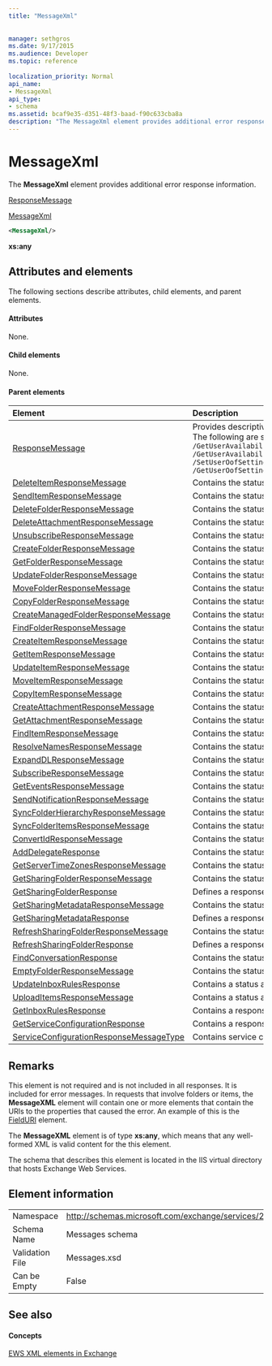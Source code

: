 ```yaml
---
title: "MessageXml"
 
 
manager: sethgros
ms.date: 9/17/2015
ms.audience: Developer
ms.topic: reference
 
localization_priority: Normal
api_name:
- MessageXml
api_type:
- schema
ms.assetid: bcaf9e35-d351-48f3-baad-f90c633cba8a
description: "The MessageXml element provides additional error response information."
---
```


# MessageXml

The **MessageXml** element provides additional error response information. 
  
[ResponseMessage](responsemessage.md)
  
[MessageXml](messagexml.md)
  
```XML
<MessageXml/>
```

 **xs:any**
## Attributes and elements

The following sections describe attributes, child elements, and parent elements.
  
#### Attributes

None.
  
#### Child elements

None.
  
#### Parent elements

|**Element**|**Description**|
|:-----|:-----|
|[ResponseMessage](responsemessage.md) <br/> | Provides descriptive information about the response status.  <br/>  The following are some of the possible XPath expressions to this element:  <br/>  `/GetUserAvailabilityResponse/FreeBusyResponseArray/FreeBusyResponse/ResponseMessage` <br/>  `/GetUserAvailabilityResponse/SuggestionsResponse/ResponseMessage` <br/>  `/SetUserOofSettingsResponse/ResponseMessage` <br/>  `/GetUserOofSettingsResponse/ResponseMessage` <br/> |
|[DeleteItemResponseMessage](deleteitemresponsemessage.md) <br/> |Contains the status and result of a single DeleteItem request.  <br/> |
|[SendItemResponseMessage](senditemresponsemessage.md) <br/> |Contains the status and result of a single SendItem request.  <br/> |
|[DeleteFolderResponseMessage](deletefolderresponsemessage.md) <br/> |Contains the status and result of a single DeleteFolder request.  <br/> |
|[DeleteAttachmentResponseMessage](deleteattachmentresponsemessage.md) <br/> |Contains the status and result of a single DeleteAttachment request.  <br/> |
|[UnsubscribeResponseMessage](unsubscriberesponsemessage.md) <br/> |Contains the status and result of a single Unsubscribe request.  <br/> |
|[CreateFolderResponseMessage](createfolderresponsemessage.md) <br/> |Contains the status and result of a single CreateFolder request.  <br/> |
|[GetFolderResponseMessage](getfolderresponsemessage.md) <br/> |Contains the status and result of a single GetFolder request.  <br/> |
|[UpdateFolderResponseMessage](updatefolderresponsemessage.md) <br/> |Contains the status and result of a single UpdateFolder request.  <br/> |
|[MoveFolderResponseMessage](movefolderresponsemessage.md) <br/> |Contains the status and result of a single MoveFolder request.  <br/> |
|[CopyFolderResponseMessage](copyfolderresponsemessage.md) <br/> |Contains the status and result of a single CopyFolder request.  <br/> |
|[CreateManagedFolderResponseMessage](createmanagedfolderresponsemessage.md) <br/> |Contains the status and result of a single CreateManagedFolder request.  <br/> |
|[FindFolderResponseMessage](findfolderresponsemessage.md) <br/> |Contains the status and result of a single FindFolder request.  <br/> |
|[CreateItemResponseMessage](createitemresponsemessage.md) <br/> |Contains the status and result of a single CreateItem request.  <br/> |
|[GetItemResponseMessage](getitemresponsemessage.md) <br/> |Contains the status and result of a single GetItem request.  <br/> |
|[UpdateItemResponseMessage](updateitemresponsemessage.md) <br/> |Contains the status and result of a single UpdateItem request.  <br/> |
|[MoveItemResponseMessage](moveitemresponsemessage.md) <br/> |Contains the status and result of a single MoveItem request.  <br/> |
|[CopyItemResponseMessage](copyitemresponsemessage.md) <br/> |Contains the status and result of a single CopyItem request.  <br/> |
|[CreateAttachmentResponseMessage](createattachmentresponsemessage.md) <br/> |Contains the status and result of a single CreateAttachment request.  <br/> |
|[GetAttachmentResponseMessage](getattachmentresponsemessage.md) <br/> |Contains the status and result of a single GetAttachment request.  <br/> |
|[FindItemResponseMessage](finditemresponsemessage.md) <br/> |Contains the status and result of a single FindItem request.  <br/> |
|[ResolveNamesResponseMessage](resolvenamesresponsemessage.md) <br/> |Contains the status and result of a ResolveNames request.  <br/> |
|[ExpandDLResponseMessage](expanddlresponsemessage.md) <br/> |Contains the status and result of a single ExpandDL request.  <br/> |
|[SubscribeResponseMessage](subscriberesponsemessage.md) <br/> |Contains the status and result of a single Subscribe request.  <br/> |
|[GetEventsResponseMessage](geteventsresponsemessage.md) <br/> |Contains the status and result of a single GetEvents request.  <br/> |
|[SendNotificationResponseMessage](sendnotificationresponsemessage.md) <br/> |Contains the status and result of a single SendNotification request.  <br/> |
|[SyncFolderHierarchyResponseMessage](syncfolderhierarchyresponsemessage.md) <br/> |Contains the status and result of a SyncFolderHierarchy request.  <br/> |
|[SyncFolderItemsResponseMessage](syncfolderitemsresponsemessage.md) <br/> |Contains the status and result of a SyncFolderItems request.  <br/> |
|[ConvertIdResponseMessage](convertidresponsemessage.md) <br/> |Contains the status and result of a ConvertId request.  <br/> |
|[AddDelegateResponse](adddelegateresponse.md) <br/> |Contains the status and result of an AddDelegate request.  <br/> |
|[GetServerTimeZonesResponseMessage](getservertimezonesresponsemessage.md) <br/> |Contains the status and result of a GetServerTimeZones request.  <br/> |
|[GetSharingFolderResponseMessage](getsharingfolderresponsemessage.md) <br/> |Contains the status and result of a GetSharingFolder request.  <br/> |
|[GetSharingFolderResponse](getsharingfolderresponse.md) <br/> |Defines a response to a GetSharingFolder request.  <br/> |
|[GetSharingMetadataResponseMessage](getsharingmetadataresponsemessage.md) <br/> |Contains the status and result of a GetSharingMetadata request.  <br/> |
|[GetSharingMetadataResponse](getsharingmetadataresponse.md) <br/> |Defines a response to a GetSharingMetadata request.  <br/> |
|[RefreshSharingFolderResponseMessage](refreshsharingfolderresponsemessage.md) <br/> |Contains the status and result of a RefreshSharingFolder request.  <br/> |
|[RefreshSharingFolderResponse](refreshsharingfolderresponse.md) <br/> |Defines a response to a RefreshSharingFolder request.  <br/> |
|[FindConversationResponse](findconversationresponse.md) <br/> |Contains the status and results of a **FindConversation** response.  <br/> |
|[EmptyFolderResponseMessage](emptyfolderresponsemessage.md) <br/> |Contains the status and result of an **EmptyFolder** request.  <br/> |
|[UpdateInboxRulesResponse](updateinboxrulesresponse.md) <br/> |Contains a status and result of an **UpdateInboxRules** request.  <br/> |
|[UploadItemsResponseMessage](uploaditemsresponsemessage.md) <br/> |Contains a status and result of an **UploadItemsResponse** request.  <br/> |
|[GetInboxRulesResponse](getinboxrulesresponse.md) <br/> |Contains a response to a **GetInboxRules** request.  <br/> |
|[GetServiceConfigurationResponse](getserviceconfigurationresponse.md) <br/> |Contains a response to a **GetServiceConfiguration** request.  <br/> |
|[ServiceConfigurationResponseMessageType](serviceconfigurationresponsemessagetype.md) <br/> |Contains service configuration settings.  <br/> |
   
## Remarks

This element is not required and is not included in all responses. It is included for error messages. In requests that involve folders or items, the **MessageXML** element will contain one or more elements that contain the URIs to the properties that caused the error. An example of this is the [FieldURI](fielduri.md) element. 
  
The **MessageXML** element is of type **xs:any**, which means that any well-formed XML is valid content for the this element.
  
The schema that describes this element is located in the IIS virtual directory that hosts Exchange Web Services.
  
## Element information

|||
|:-----|:-----|
|Namespace  <br/> |http://schemas.microsoft.com/exchange/services/2006/messages  <br/> |
|Schema Name  <br/> |Messages schema  <br/> |
|Validation File  <br/> |Messages.xsd  <br/> |
|Can be Empty  <br/> |False  <br/> |
   
## See also

#### Concepts

[EWS XML elements in Exchange](ews-xml-elements-in-exchange.md)

